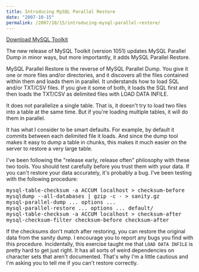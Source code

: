 ```yaml
---
title: Introducing MySQL Parallel Restore
date: "2007-10-15"
permalink: /2007/10/15/introducing-mysql-parallel-restore/
---
```

<p class="download">
  <a href="http://code.google.com/p/maatkit/">Download MySQL Toolkit</a>
</p>

The new release of MySQL Toolkit (version 1051) updates MySQL Parallel Dump in minor ways, but more importantly, it adds MySQL Parallel Restore.

MySQL Parallel Restore is the reverse of MySQL Parallel Dump. You give it one or more files and/or directories, and it discovers all the files contained within them and loads them in parallel. It understands how to load SQL and/or TXT/CSV files. If you give it some of both, it loads the SQL first and then loads the TXT/CSV as delimited files with LOAD DATA INFILE.

It does not parallelize a single table. That is, it doesn't try to load two files into a table at the same time. But if you're loading multiple tables, it will do them in parallel.

It has what I consider to be smart defaults. For example, by default it commits between each delimited file it loads. And since the dump tool makes it easy to dump a table in chunks, this makes it much easier on the server to restore a very large table.

I've been following the "release early, release often" philosophy with these two tools. You should test carefully before you trust them with your data. If you can't restore your data accurately, it's probably a bug. I've been testing with the following procedure:

<pre>mysql-table-checksum -a ACCUM localhost > checksum-before
mysqldump --all-databases | gzip -c - > sanity.gz
mysql-parallel-dump ... options ... 
mysql-parallel-restore ... options ... default/
mysql-table-checksum -a ACCUM localhost > checksum-after
mysql-checksum-filter checksum-before checksum-after</pre>

If the checksums don't match after restoring, you can restore the original data from the sanity dump. I encourage you to report any bugs you find with this procedure. Incidentally, this exercise taught me that `LOAD DATA INFILE` is pretty hard to get just right. It has all sorts of weird dependencies on character sets that aren't documented. That's why I'm a little cautious and I'm asking you to tell me if you can't restore correctly.

